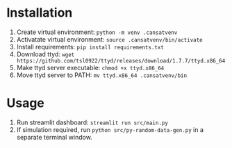 # Installation

1. Create virtual environment: `python -m venv .cansatvenv`
2. Activatate virtual environment: `source .cansatvenv/bin/activate`
3. Install requirements: `pip install requirements.txt`
4. Download ttyd: `wget https://github.com/tsl0922/ttyd/releases/download/1.7.7/ttyd.x86_64`
5. Make ttyd server executable: `chmod +x ttyd.x86_64`
6. Move ttyd server to PATH: `mv ttyd.x86_64 .cansatvenv/bin`

# Usage

1. Run streamlit dashboard: `streamlit run src/main.py`
2. If simulation required, run `python src/py-random-data-gen.py` in a separate terminal window.
